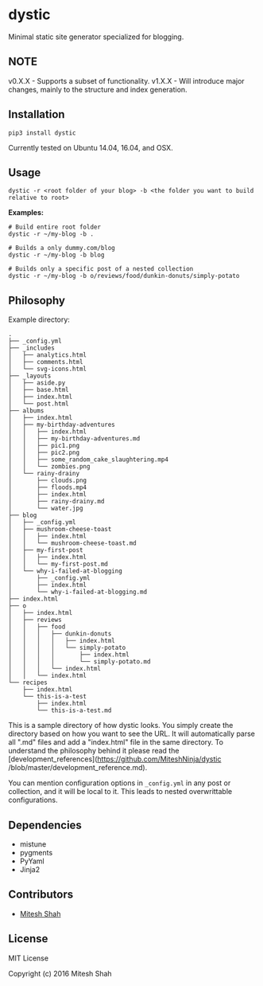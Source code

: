 # dystic

Minimal static site generator specialized for blogging.

## NOTE

v0.X.X - Supports a subset of functionality.
v1.X.X - Will introduce major changes, mainly to the structure
 and index generation.

## Installation

```
pip3 install dystic
```

Currently tested on Ubuntu 14.04, 16.04, and OSX.

## Usage

```
dystic -r <root folder of your blog> -b <the folder you want to build relative to root>
```

**Examples:**

```
# Build entire root folder
dystic -r ~/my-blog -b .

# Builds a only dummy.com/blog
dystic -r ~/my-blog -b blog

# Builds only a specific post of a nested collection
dystic -r ~/my-blog -b o/reviews/food/dunkin-donuts/simply-potato
```

## Philosophy

Example directory:

```
.
├── _config.yml
├── _includes
│   ├── analytics.html
│   ├── comments.html
│   └── svg-icons.html
├── _layouts
│   ├── aside.py
│   ├── base.html
│   ├── index.html
│   └── post.html
├── albums
│   ├── index.html
│   ├── my-birthday-adventures
│   │   ├── index.html
│   │   ├── my-birthday-adventures.md
│   │   ├── pic1.png
│   │   ├── pic2.png
│   │   ├── some_random_cake_slaughtering.mp4
│   │   └── zombies.png
│   └── rainy-drainy
│       ├── clouds.png
│       ├── floods.mp4
│       ├── index.html
│       ├── rainy-drainy.md
│       └── water.jpg
├── blog
│   ├── _config.yml
│   ├── mushroom-cheese-toast
│   │   ├── index.html
│   │   └── mushroom-cheese-toast.md
│   ├── my-first-post
│   │   ├── index.html
│   │   └── my-first-post.md
│   └── why-i-failed-at-blogging
│       ├── _config.yml
│       ├── index.html
│       └── why-i-failed-at-blogging.md
├── index.html
├── o
│   ├── index.html
│   ├── reviews
│   │   ├── food
│   │   │   ├── dunkin-donuts
│   │   │   │   ├── index.html
│   │   │   │   └── simply-potato
│   │   │   │       ├── index.html
│   │   │   │       └── simply-potato.md
│   │   │   └── index.html
│   │   └── index.html
└── recipes
    ├── index.html
    └── this-is-a-test
        ├── index.html
        └── this-is-a-test.md
```

This is a sample directory of how dystic looks. You
simply create the directory based on how you want to see
the URL. It will automatically parse all ".md" files
and add a "index.html" file in the same directory. To
understand the philosophy behind it please read the
[development_references](https://github.com/MiteshNinja/dystic
/blob/master/development_reference.md).

You can mention configuration options in `_config.yml` in any
post or collection, and it will be local to it. This leads to
nested overwrittable configurations.

## Dependencies

- mistune
- pygments
- PyYaml
- Jinja2

## Contributors

- [Mitesh Shah](miteshshah.com)

## License

MIT License

Copyright (c) 2016 Mitesh Shah
